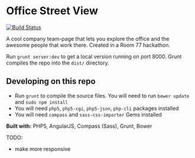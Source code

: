 Office Street View
==================

[![Build Status](https://travis-ci.org/golmansax/office-street-view.svg?branch=master)](https://travis-ci.org/golmansax/office-street-view)

A cool company team-page that lets you explore the office and the awesome people that work there.  Created in a Room 77 hackathon.

Run `grunt server:dev` to get a local version running on port 8000.
Grunt compiles the repo into the `dist/` directory.

Developing on this repo
---
* Run `grunt` to compile the source files.  You will need to run `bower update`
and `sudo npm install`
* You will need `php5`, `php5-cgi`, `php5-json`, `php-cli` packages installed
* You will need `compass` and `sass-css-importer` Gems installed

**Built with:** PHP5, AngularJS, Compass (Sass), Grunt, Bower

TODO:
* make more responsive
